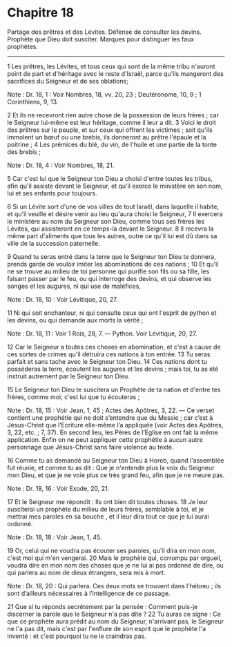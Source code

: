 # Chapitre 18

Partage des prêtres et des Lévites.
Défense de consulter les devins.
Prophète que Dieu doit susciter.
Marques pour distinguer les faux prophètes.

***

1 Les prêtres, les Lévites, et tous ceux qui sont de la même tribu n'auront point de part et d'héritage avec le reste d'Israël, parce qu'ils mangeront des sacrifices du Seigneur et de ses oblations;

<span class="bible-note">Note : </span> Dr. 18, 1 : Voir Nombres, 18, vv. 20, 23 ; Deutéronome, 10, 9 ; 1 Corinthiens, 9, 13.

2 Et ils ne recevront rien autre chose de la possession de leurs frères ; car le Seigneur lui-même est leur héritage, comme il leur a dit. 3 Voici le droit des prêtres sur le peuple, et sur ceux qui offrent les victimes ; soit qu'ils immolent un bœuf ou une brebis, ils donneront au prêtre l'épaule et la poitrine ; 4 Les prémices du blé, du vin, de l'huile et une partie de la tonte des brebis ;

<span class="bible-note">Note : </span> Dr. 18, 4 : Voir Nombres, 18, 21.

5 Car c'est lui que le Seigneur ton Dieu a choisi d'entre toutes les tribus, afin qu'il assiste devant le Seigneur, et qu'il exerce le ministère en son nom, lui et ses enfants pour toujours.


6 Si un Lévite sort d'une de vos villes de tout Israël, dans laquelle il habite, et qu'il veuille et désire venir au lieu qu'aura choisi le Seigneur, 7 Il exercera le ministère au nom du Seigneur son Dieu, comme tous ses frères les Lévites, qui assisteront en ce temps-là devant le Seigneur. 8 Il recevra la même part d'aliments que tous les autres, outre ce qu'il lui est dû dans sa ville de la succession paternelle.


9 Quand tu seras entré dans la terre que le Seigneur ton Dieu te donnera, prends garde de vouloir imiter les abominations de ces nations ; 10 Et qu'il ne se trouve au milieu de toi personne qui purifie son fils ou sa fille, les faisant passer par le feu, ou qui interroge des devins, et qui observe les songes et les augures, ni qui use de maléfices,

<span class="bible-note">Note : </span> Dr. 18, 10 : Voir Lévitique, 20, 27.

11 Ni qui soit enchanteur, ni qui consulte ceux qui ont l'esprit de python et les devins, ou qui demande aux morts la vérité ;

<span class="bible-note">Note : </span> Dr. 18, 11 : Voir 1 Rois, 28, 7. ― Python. Voir Lévitique, 20, 27.

12 Car le Seigneur a toutes ces choses en abomination, et c'est à cause de ces sortes de crimes qu'il détruira ces nations à ton entrée. 13 Tu seras parfait et sans tache avec le Seigneur ton Dieu. 14 Ces nations dont tu posséderas la terre, écoutent les augures et les devins ; mais toi, tu as été instruit autrement par le Seigneur ton Dieu.


15 Le Seigneur ton Dieu te suscitera un Prophète de ta nation et d'entre tes frères, comme moi; c'est lui que tu écouteras ;

<span class="bible-note">Note : </span> Dr. 18, 15 : Voir Jean, 1, 45 ; Actes des Apôtres, 3, 22. ― Ce verset contient une prophétie qui ne doit s’entendre que du Messie ; car c’est à Jésus-Christ que l’Ecriture elle-même l’a appliquée (voir Actes des Apôtres, 3, 22, etc. ; 7, 37). En second lieu, les Pères de l’Eglise en ont fait la même application. Enfin on ne peut appliquer cette prophétie à aucun autre personnage que Jésus-Christ sans faire violence au texte.

16 Comme tu as demandé au Seigneur ton Dieu à Horeb, quand l'assemblée fut réunie, et comme tu as dit : Que je n'entende plus la voix du Seigneur mon Dieu, et que je ne voie plus ce très grand feu, afin que je ne meure pas.

<span class="bible-note">Note : </span> Dr. 18, 16 : Voir Exode, 20, 21.

17 Et le Seigneur me répondit : Ils ont bien dit toutes choses. 18 Je leur susciterai un prophète du milieu de leurs frères, semblable à toi, et je mettrai mes paroles en sa bouche , et il leur dira tout ce que je lui aurai ordonné.

<span class="bible-note">Note : </span> Dr. 18, 18 : Voir Jean, 1, 45.

19 Or, celui qui ne voudra pas écouter ses paroles, qu'il dira en mon nom, c'est moi qui m'en vengerai. 20 Mais le prophète qui, corrompu par orgueil, voudra dire en mon nom des choses que je ne lui ai pas ordonné de dire, ou qui parlera au nom de dieux étrangers, sera mis à mort.

<span class="bible-note">Note : </span> Dr. 18, 20 : Qui parlera. Ces deux mots se trouvent dans l’hébreu ; ils sont d’ailleurs nécessaires à l’intelligence de ce passage.

21 Que si tu réponds secrètement par la pensée : Comment puis-je discerner la parole que le Seigneur n'a pas dite ? 22 Tu auras ce signe : Ce que ce prophète aura prédit au nom du Seigneur, n'arrivant pas, le Seigneur ne l'a pas dit, mais c'est par l'enflure de son esprit que le prophète l'a inventé : et c'est pourquoi tu ne le craindras pas.

